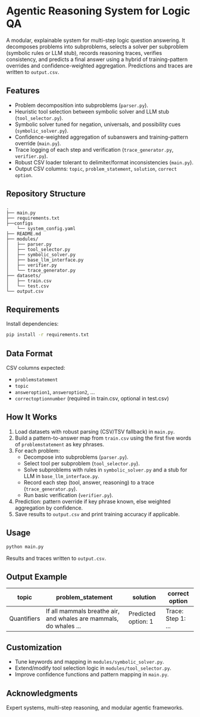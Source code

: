 
# Agentic Reasoning System for Logic QA

A modular, explainable system for multi-step logic question answering. It decomposes problems into subproblems, selects a solver per subproblem (symbolic rules or LLM stub), records reasoning traces, verifies consistency, and predicts a final answer using a hybrid of training-pattern overrides and confidence-weighted aggregation. Predictions and traces are written to `output.csv`.

## Features

- Problem decomposition into subproblems (`parser.py`).
- Heuristic tool selection between symbolic solver and LLM stub (`tool_selector.py`).
- Symbolic solver tuned for negation, universals, and possibility cues (`symbolic_solver.py`).
- Confidence-weighted aggregation of subanswers and training-pattern override (`main.py`).
- Trace logging of each step and verification (`trace_generator.py`, `verifier.py`).
- Robust CSV loader tolerant to delimiter/format inconsistencies (`main.py`).
- Output CSV columns: `topic`, `problem_statement`, `solution`, `correct option`.

## Repository Structure

```
.
├── main.py
├── requirements.txt
├──configs
    └── system_config.yaml
├── README.md
├── modules/
│   ├── parser.py
│   ├── tool_selector.py
│   ├── symbolic_solver.py
│   ├── base_llm_interface.py
│   ├── verifier.py
│   └── trace_generator.py
├── datasets/
│   ├── train.csv
│   └── test.csv
└── output.csv
```

## Requirements

Install dependencies:

```bash
pip install -r requirements.txt
```

## Data Format

CSV columns expected:
- `problemstatement`
- `topic`
- `answeroption1`, `answeroption2`, ...
- `correctoptionnumber` (required in train.csv, optional in test.csv)

## How It Works

1. Load datasets with robust parsing (CSV/TSV fallback) in `main.py`.
2. Build a pattern-to-answer map from `train.csv` using the first five words of `problemstatement` as key phrases.
3. For each problem:
   - Decompose into subproblems (`parser.py`).
   - Select tool per subproblem (`tool_selector.py`).
   - Solve subproblems with rules in `symbolic_solver.py` and a stub for LLM in `base_llm_interface.py`.
   - Record each step (tool, answer, reasoning) to a trace (`trace_generator.py`).
   - Run basic verification (`verifier.py`).
4. Prediction: pattern override if key phrase known, else weighted aggregation by confidence.
5. Save results to `output.csv` and print training accuracy if applicable.

## Usage

```bash
python main.py
```

Results and traces written to `output.csv`.

## Output Example

| topic      | problem_statement                                                  | solution                                                            | correct option |
|------------|--------------------------------------------------------------------|---------------------------------------------------------------------|---------------|
| Quantifiers| If all mammals breathe air, and whales are mammals, do whales ... | Predicted option: 1 | Trace: Step 1: ... | Verification: True             | 1             |

## Customization

- Tune keywords and mapping in `modules/symbolic_solver.py`.
- Extend/modify tool selection logic in `modules/tool_selector.py`.
- Improve confidence functions and pattern mapping in `main.py`.


## Acknowledgments

Expert systems, multi-step reasoning, and modular agentic frameworks.
